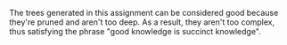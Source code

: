 The trees generated in this assignment can be considered good because they're pruned and aren't too deep. As a result, they aren't too complex, thus satisfying the phrase "good knowledge is succinct knowledge".
